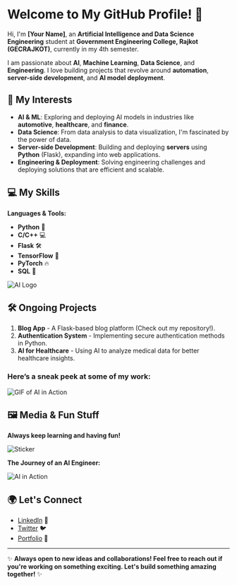 # Welcome to My GitHub Profile! 👋

Hi, I'm **[Your Name]**, an **Artificial Intelligence and Data Science Engineering** student at **Government Engineering College, Rajkot (GECRAJKOT)**, currently in my 4th semester.

I am passionate about **AI**, **Machine Learning**, **Data Science**, and **Engineering**. I love building projects that revolve around **automation**, **server-side development**, and **AI model deployment**.

## 🚀 My Interests

- **AI & ML**: Exploring and deploying AI models in industries like **automotive**, **healthcare**, and **finance**.
- **Data Science**: From data analysis to data visualization, I'm fascinated by the power of data.
- **Server-side Development**: Building and deploying **servers** using **Python** (Flask), expanding into web applications.
- **Engineering & Deployment**: Solving engineering challenges and deploying solutions that are efficient and scalable.

## 💻 My Skills

**Languages & Tools:**
- **Python** 🐍
- **C/C++** 💻
- **Flask** 🛠️
- **TensorFlow** 🤖
- **PyTorch** 🔥
- **SQL** 💾

![AI Logo](https://ibb.co/ZhNMn57)

## 🛠️ Ongoing Projects

1. **Blog App** - A Flask-based blog platform (Check out my repository!).
2. **Authentication System** - Implementing secure authentication methods in Python.
3. **AI for Healthcare** - Using AI to analyze medical data for better healthcare insights.

### Here’s a sneak peek at some of my work:

![GIF of AI in Action](https://media.giphy.com/media/d3Oscw0bmOsSg/giphy.gif)

## 🖼️ Media & Fun Stuff

**Always keep learning and having fun!**

![Sticker](https://your-sticker-url.com)

**The Journey of an AI Engineer:**

![AI in Action](https://media.giphy.com/media/l0MYRyiq8tmtZGHLu/giphy.gif)

## 🌍 Let's Connect

- [LinkedIn](https://www.linkedin.com/in/your-linkedin-profile) 💼
- [Twitter](https://twitter.com/your-twitter-profile) 🐦
- [Portfolio](https://your-portfolio-link.com) 🌟

---

✨ **Always open to new ideas and collaborations! Feel free to reach out if you're working on something exciting. Let's build something amazing together!** ✨
